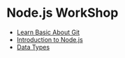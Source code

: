 # Node.js WorkShop

* [Learn Basic About Git](https://github.com/gobeam/Node-workshop/tree/master/1.%20Learning%20About%20Git)
* [Introduction  to Node.js](https://github.com/gobeam/Node-workshop/tree/master/2.%20Introduction%20to%20Nodejs)
* [Data Types](https://github.com/gobeam/Node-workshop/tree/master/3.%20Data%20Types)
